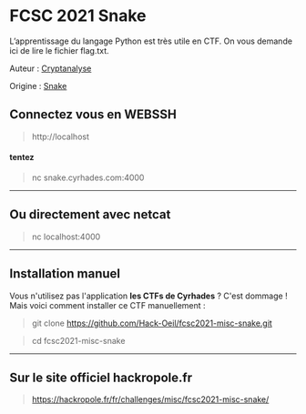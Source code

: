 # FCSC 2021 Snake

L’apprentissage du langage Python est très utile en CTF. On vous demande ici de lire le fichier flag.txt.


Auteur : [Cryptanalyse](https://twitter.com/Cryptanalyse)

Origine : [Snake](https://hackropole.fr/fr/challenges/misc/fcsc2021-misc-snake/)


## Connectez vous en WEBSSH
> http://localhost

#### tentez 
> nc snake.cyrhades.com:4000


-----------

## Ou directement avec netcat
> nc localhost:4000

-----------

## Installation manuel
Vous n'utilisez pas l'application **les CTFs de Cyrhades** ? C'est dommage !
Mais voici comment installer ce CTF manuellement :

> git clone https://github.com/Hack-Oeil/fcsc2021-misc-snake.git

> cd fcsc2021-misc-snake


-----------

## Sur le site officiel hackropole.fr
> https://hackropole.fr/fr/challenges/misc/fcsc2021-misc-snake/
